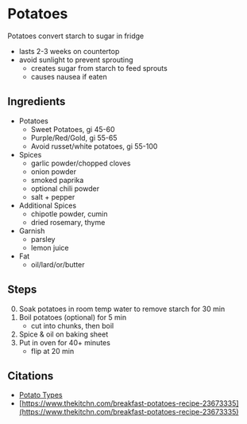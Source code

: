 # Potatoes

Potatoes convert starch to sugar in fridge

- lasts 2-3 weeks on countertop
- avoid sunlight to prevent sprouting
    - creates sugar from starch to feed sprouts
    - causes nausea if eaten

## Ingredients

- Potatoes
    - Sweet Potatoes, gi 45-60
    - Purple/Red/Gold, gi 55-65
    - Avoid russet/white potatoes, gi 55-100
- Spices
    - garlic powder/chopped cloves
    - onion powder
    - smoked paprika
    - optional chili powder
    - salt + pepper
- Additional Spices
    - chipotle powder, cumin
    - dried rosemary, thyme
- Garnish
    - parsley
    - lemon juice
- Fat
    - oil/lard/or/butter

## Steps

0. Soak potatoes in room temp water to remove starch for 30 min
1. Boil potatoes (optional) for 5 min
    - cut into chunks, then boil
2. Spice & oil on baking sheet
3. Put in oven for 40+ minutes
    - flip at 20 min

## Citations

- [Potato Types](https://www.thekitchn.com/potato-varieties-6401)
- [https://www.thekitchn.com/breakfast-potatoes-recipe-23673335](https://www.thekitchn.com/breakfast-potatoes-recipe-23673335)
